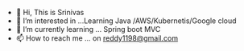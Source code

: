 - 👋 Hi, This is Srinivas 
- 👀 I’m interested in ...Learning Java /AWS/Kubernetis/Google cloud
- 🌱 I’m currently learning ... Spring boot MVC
- 📫 How to reach me ... on reddy1198@gmail.com

<!---
reddy1198/reddy1198 is a ✨ special ✨ repository because its `README.md` (this file) appears on your GitHub profile.
You can click the Preview link to take a look at your changes.
--->
